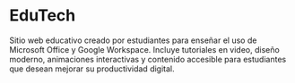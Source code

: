 # EduTech
Sitio web educativo creado por estudiantes para enseñar el uso de Microsoft Office y Google Workspace. Incluye tutoriales en video, diseño moderno, animaciones interactivas y contenido accesible para estudiantes que desean mejorar su productividad digital.
